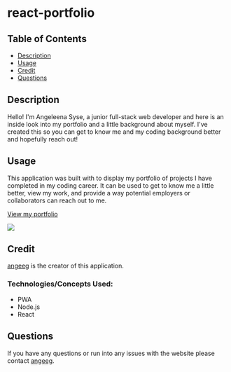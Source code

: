 # react-portfolio

## Table of Contents

* [Description](#description)
* [Usage](#usage)
* [Credit](#credit)
* [Questions](#questions)

## Description 
Hello! I'm Angeleena Syse, a junior full-stack web developer and here is an inside look into my portfolio and a little background about myself. I've created this so you can get to know me and my coding background better and hopefully reach out!

## Usage 
This application was built with to display my portfolio of projects I have completed in my coding career. It can be used to get to know me a little better, view my work, and provide a way potential employers or collaborators can reach out to me. 

<a href="https://angeeg-portfolio.herokuapp.com/">View my portfolio</a>

<img src="./portfolio.gif"/>

## Credit 
<a href="https://github.com/angeeg">angeeg</a> is the creator of this application. 

### Technologies/Concepts Used:
* PWA
* Node.js
* React


## Questions
If you have any questions or run into any issues with the website please contact <a href="https://github.com/angeeg">angeeg</a>.